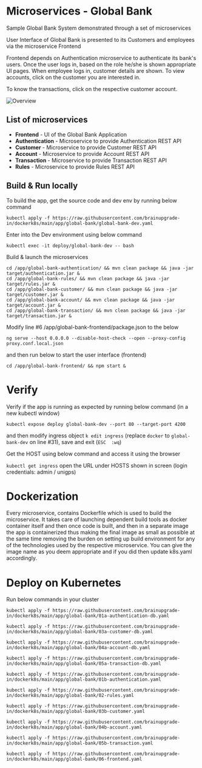 # Microservices - Global Bank

Sample Global Bank System demonstrated through a set of microservices

User Interface of Global Bank is presented to its Customers and employees via the microservice Frontend

Frontend depends on Authentication microservice to authenticate its bank's users.
Once the user logs in, based on the role he/she is shown appropriate UI pages.
When employee logs in, customer details are shown. To view accounts, click on the customer you are interested in.

To know the transactions,  click on the respective customer account.

![Overview](assets/microservices-case-study.png)

## List of microservices

- **Frontend** - UI of the Global Bank Application
- **Authentication** - Microservice to provide Authentication REST API
- **Customer** - Microservice to provide Customer REST API
- **Account** - Microservice to provide Account REST API
- **Transaction** - Microservice to provide Transaction REST API
- **Rules** - Microservice to provide Rules REST API

## Build & Run locally

To build the app, get the source code and dev env by running below command

`kubectl apply -f https://raw.githubusercontent.com/brainupgrade-in/dockerk8s/main/app/global-bank/global-bank-dev.yaml`

Enter into the Dev environment using below command

`kubectl exec -it deploy/global-bank-dev -- bash`

Build & launch the microservices

```
cd /app/global-bank-authentication/ && mvn clean package && java -jar target/authentication.jar &
cd /app/global-bank-rules/ && mvn clean package && java -jar target/rules.jar &
cd /app/global-bank-customer/ && mvn clean package && java -jar target/customer.jar &
cd /app/global-bank-account/ && mvn clean package && java -jar target/account.jar &
cd /app/global-bank-transaction/ && mvn clean package && java -jar target/transaction.jar &
```

Modify line #6 /app/global-bank-frontend/package.json to the below

`ng serve --host 0.0.0.0 --disable-host-check --open --proxy-config proxy.conf.local.json`

and then run below to start the user interface (frontend)

`cd /app/global-bank-frontend/ && npm start &`

# Verify

Verify if the app is running as expected by running below command (in a new kubectl window)

`kubectl expose deploy global-bank-dev --port 80 --target-port 4200`

and then modify ingress object `k edit ingress` (replace `docker` to `global-bank-dev` on line #31), save and exit (`ESC  :wq`)

Get the HOST using below command and access it using the browser

`kubectl get ingress`
open the URL under HOSTS shown in screen
(login credentials: admin / unigps)


# Dockerization
Every microservice, contains Dockerfile which is used to build the microservice. It takes care of launching dependent build tools as docker container itself and then once code is built, and then in a separate image the app is containerized thus making the final image as small as possible at the same time removing the burden on setting up build environment for any of the technologies used by the respective microservice. You can give the image name as you deem appropriate and if you did then update k8s.yaml accordingly.

# Deploy on Kubernetes
Run below commands in your cluster

```
kubectl apply -f https://raw.githubusercontent.com/brainupgrade-in/dockerk8s/main/app/global-bank/01a-authentication-db.yaml

kubectl apply -f https://raw.githubusercontent.com/brainupgrade-in/dockerk8s/main/app/global-bank/03a-customer-db.yaml

kubectl apply -f https://raw.githubusercontent.com/brainupgrade-in/dockerk8s/main/app/global-bank/04a-account-db.yaml

kubectl apply -f https://raw.githubusercontent.com/brainupgrade-in/dockerk8s/main/app/global-bank/05a-transaction-db.yaml

kubectl apply -f https://raw.githubusercontent.com/brainupgrade-in/dockerk8s/main/app/global-bank/01b-authentication.yaml

kubectl apply -f https://raw.githubusercontent.com/brainupgrade-in/dockerk8s/main/app/global-bank/02-rules.yaml

kubectl apply -f https://raw.githubusercontent.com/brainupgrade-in/dockerk8s/main/app/global-bank/03b-customer.yaml

kubectl apply -f https://raw.githubusercontent.com/brainupgrade-in/dockerk8s/main/app/global-bank/04b-account.yaml

kubectl apply -f https://raw.githubusercontent.com/brainupgrade-in/dockerk8s/main/app/global-bank/05b-transaction.yaml

kubectl apply -f https://raw.githubusercontent.com/brainupgrade-in/dockerk8s/main/app/global-bank/06-frontend.yaml
```
